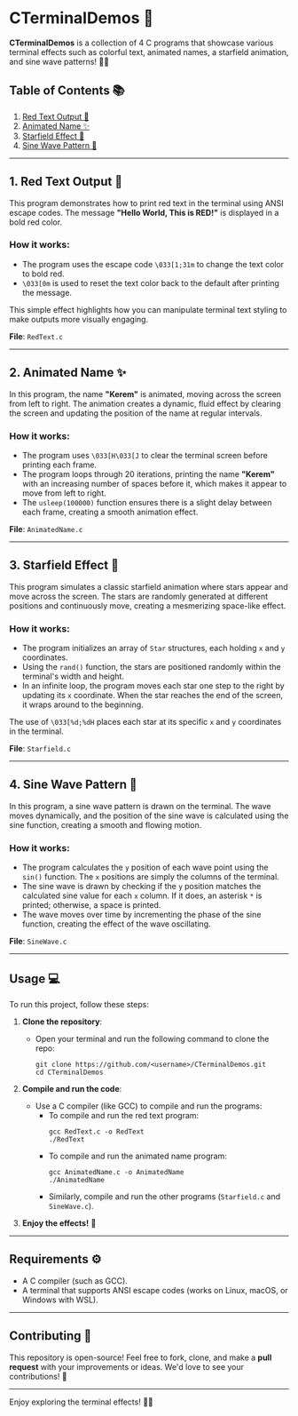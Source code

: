 # CTerminalDemos 🚀

**CTerminalDemos** is a collection of 4 C programs that showcase various terminal effects such as colorful text, animated names, a starfield animation, and sine wave patterns! 🎨✨

## Table of Contents 📚

1. [Red Text Output 🔴](#1-red-text-output)
2. [Animated Name ✨](#2-animated-name)
3. [Starfield Effect 🌌](#3-starfield-effect)
4. [Sine Wave Pattern 🌊](#4-sine-wave-pattern)

---

## 1. Red Text Output 🔴

This program demonstrates how to print red text in the terminal using ANSI escape codes. The message **"Hello World, This is RED!"** is displayed in a bold red color.

### How it works:
- The program uses the escape code `\033[1;31m` to change the text color to bold red.
- `\033[0m` is used to reset the text color back to the default after printing the message.

This simple effect highlights how you can manipulate terminal text styling to make outputs more visually engaging.

**File**: `RedText.c`

---

## 2. Animated Name ✨

In this program, the name **"Kerem"** is animated, moving across the screen from left to right. The animation creates a dynamic, fluid effect by clearing the screen and updating the position of the name at regular intervals.

### How it works:
- The program uses `\033[H\033[J` to clear the terminal screen before printing each frame.
- The program loops through 20 iterations, printing the name **"Kerem"** with an increasing number of spaces before it, which makes it appear to move from left to right.
- The `usleep(100000)` function ensures there is a slight delay between each frame, creating a smooth animation effect.

**File**: `AnimatedName.c`

---

## 3. Starfield Effect 🌌

This program simulates a classic starfield animation where stars appear and move across the screen. The stars are randomly generated at different positions and continuously move, creating a mesmerizing space-like effect.

### How it works:
- The program initializes an array of `Star` structures, each holding `x` and `y` coordinates.
- Using the `rand()` function, the stars are positioned randomly within the terminal's width and height.
- In an infinite loop, the program moves each star one step to the right by updating its `x` coordinate. When the star reaches the end of the screen, it wraps around to the beginning.

The use of `\033[%d;%dH` places each star at its specific `x` and `y` coordinates in the terminal.

**File**: `Starfield.c`

---

## 4. Sine Wave Pattern 🌊

In this program, a sine wave pattern is drawn on the terminal. The wave moves dynamically, and the position of the sine wave is calculated using the sine function, creating a smooth and flowing motion.

### How it works:
- The program calculates the `y` position of each wave point using the `sin()` function. The `x` positions are simply the columns of the terminal.
- The sine wave is drawn by checking if the `y` position matches the calculated sine value for each `x` column. If it does, an asterisk `*` is printed; otherwise, a space is printed.
- The wave moves over time by incrementing the phase of the sine function, creating the effect of the wave oscillating.

**File**: `SineWave.c`

---

## Usage 💻

To run this project, follow these steps:

1. **Clone the repository**:
    - Open your terminal and run the following command to clone the repo:
      ```
      git clone https://github.com/<username>/CTerminalDemos.git
      cd CTerminalDemos
      ```

2. **Compile and run the code**:
    - Use a C compiler (like GCC) to compile and run the programs:
      - To compile and run the red text program:
        ```
        gcc RedText.c -o RedText
        ./RedText
        ```
      - To compile and run the animated name program:
        ```
        gcc AnimatedName.c -o AnimatedName
        ./AnimatedName
        ```
      - Similarly, compile and run the other programs (`Starfield.c` and `SineWave.c`).

3. **Enjoy the effects!** 🎉

---

## Requirements ⚙️

- A C compiler (such as GCC).
- A terminal that supports ANSI escape codes (works on Linux, macOS, or Windows with WSL).

---

## Contributing 🤝

This repository is open-source! Feel free to fork, clone, and make a **pull request** with your improvements or ideas. We'd love to see your contributions! 🌟

---

Enjoy exploring the terminal effects! 🌈✨
